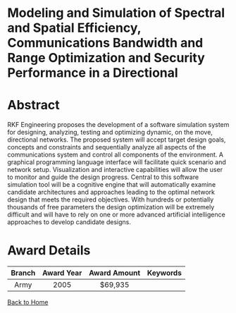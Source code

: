 
Modeling and Simulation of Spectral and Spatial Efficiency, Communications Bandwidth and Range Optimization and Security Performance in a Directional
=====================================================================================================================================================

# Abstract


RKF Engineering proposes the development of a software simulation system for designing, analyzing, testing and optimizing dynamic, on the move, directional networks.  The proposed system will accept target design goals, concepts and constraints and sequentially analyze all aspects of the communications system and control all components of the environment.  A graphical programming language interface will facilitate quick scenario and network setup.  Visualization and interactive capabilities will allow the user to monitor and guide the design progress.  Central to this software simulation tool will be a cognitive engine that will automatically examine candidate architectures and approaches leading to the optimal network design that meets the required objectives.  With hundreds or potentially thousands of free parameters the design optimization will be extremely difficult and will have to rely on one or more advanced artificial intelligence approaches to develop candidate designs.  

# Award Details

|Branch|Award Year|Award Amount|Keywords|
| :---: | :---: | :---: | :---: |
|Army|2005|$69,935||
  
  


[Back to Home](https://github.com/chrischow/dod_sbir_awards/Reports/CC/#965)